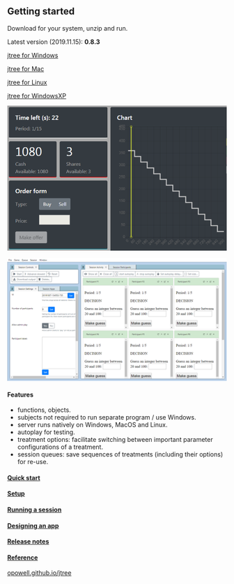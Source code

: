 ## Getting started
Download for your system, unzip and run.

Latest version (2019.11.15): **0.8.3**

<a href='https://github.com/opowell/jtree/releases/latest/download/jtree-0.8.3-win.zip'>jtree for Windows</a>

<a href='https://github.com/opowell/jtree/releases/latest/download/jtree-0.8.3-macos.zip'>jtree for Mac</a>

<a href='https://github.com/opowell/jtree/releases/latest/download/jtree-0.8.3-linux.zip'>jtree for Linux</a>

<a href='https://github.com/opowell/jtree/releases/latest/download/jtree-0.8.3-winxp.zip'>jtree for WindowsXP</a>

![](double-auction.png)

![](adminUI.png)

#### Features
- functions, objects.
- subjects not required to run separate program / use Windows.
- server runs natively on Windows, MacOS and Linux.
- autoplay for testing.
- treatment options: facilitate switching between important parameter configurations of a treatment.
- session queues: save sequences of treatments (including their options) for re-use.

#### <a href='https://opowell.github.io/jtree/reference/tutorial-1-quick-start.html'>Quick start</a>

#### <a href='https://opowell.github.io/jtree/reference/tutorial-2-setup.html'>Setup</a>

#### <a href='https://opowell.github.io/jtree/reference/tutorial-3-running-a-session.html'>Running a session</a>

#### <a href='https://opowell.github.io/jtree/reference/tutorial-4-designing-an-app.html'>Designing an app</a>

#### <a href='https://opowell.github.io/jtree/reference/tutorial-7-release-notes.html'>Release notes</a>

#### <a href='https://opowell.github.io/jtree/reference/index.html'>Reference</a>

<a href='https://opowell.github.io/jtree'>opowell.github.io/jtree</a>
